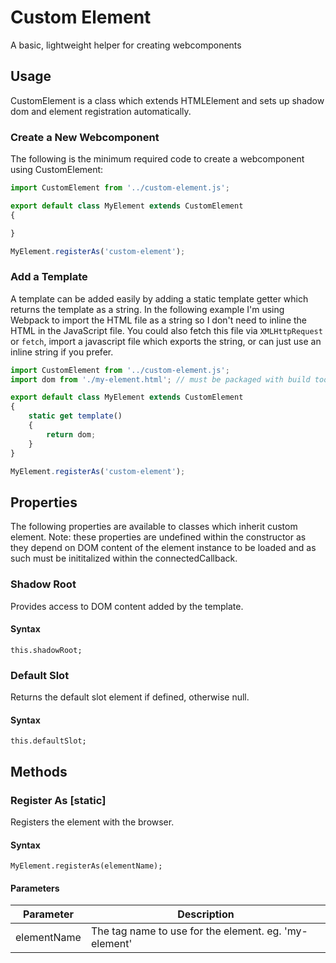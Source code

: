 # Custom Element
A basic, lightweight helper for creating webcomponents

## Usage
CustomElement is a class which extends HTMLElement and sets up shadow dom and element registration automatically.

### Create a New Webcomponent
The following is the minimum required code to create a webcomponent using CustomElement:

```js
import CustomElement from '../custom-element.js';

export default class MyElement extends CustomElement
{

}

MyElement.registerAs('custom-element');
```

### Add a Template
A template can be added easily by adding a static template getter which returns the template as a string. In the following example I'm using Webpack to import the HTML file as a string so I don't need to inline the HTML in the JavaScript file. You could also fetch this file via `XMLHttpRequest` or `fetch`, import a javascript file which exports the string, or can just use an inline string if you prefer.

```js
import CustomElement from '../custom-element.js';
import dom from './my-element.html'; // must be packaged with build tools if you do this

export default class MyElement extends CustomElement
{
	static get template()
	{
		return dom;
	}
}

MyElement.registerAs('custom-element');
```

## Properties
The following properties are available to classes which inherit custom element. Note: these properties are undefined within the constructor as they depend on DOM content of the element instance to be loaded and as such must be inititalized within the connectedCallback.

### Shadow Root
Provides access to DOM content added by the template.

#### Syntax
`this.shadowRoot;`

### Default Slot
Returns the default slot element if defined, otherwise null.

#### Syntax
`this.defaultSlot;`

## Methods

### Register As [static]
Registers the element with the browser.

#### Syntax
`MyElement.registerAs(elementName);`

#### Parameters
Parameter | Description
--- | ---
elementName | The tag name to use for the element. eg. 'my-element'
